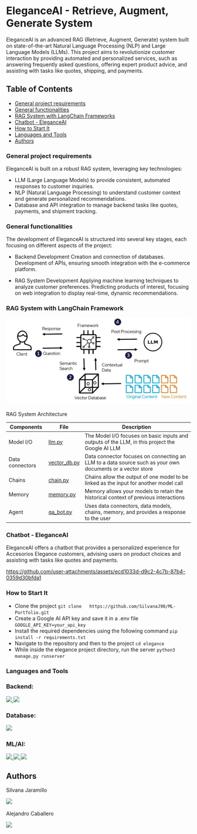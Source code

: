 # EleganceAI - Retrieve, Augment, Generate System

EleganceAI is an advanced RAG (Retrieve, Augment, Generate) system built on state-of-the-art Natural Language Processing (NLP) and Large Language Models (LLMs).
This project aims to revolutionize customer interaction by providing automated and personalized services, such as answering frequently asked questions, offering 
expert product advice, and assisting with tasks like quotes, shipping, and payments.

## Table of Contents

- [General project requirements](https://github.com/SilvanaJ90/ML-Portfolio?tab=readme-ov-file#general-project-requirements)
- [General functionalities](https://github.com/SilvanaJ90/ML-Portfolio?tab=readme-ov-file#general-functionalities)
- [RAG System with LangChain Frameworks](https://github.com/SilvanaJ90/ML-Portfolio?tab=readme-ov-file#rag-system-with-langchain-framework)
- [Chatbot - EleganceAI](https://github.com/SilvanaJ90/ML-Portfolio?tab=readme-ov-file#chatbot---eleganceai)
- [How to Start It](https://github.com/SilvanaJ90/ML-Portfolio?tab=readme-ov-file#how-to-start-it)
- [Languages and Tools](https://github.com/SilvanaJ90/ML-Portfolio?tab=readme-ov-file#languages-and-tools)
- [Authors](https://github.com/SilvanaJ90/ML-Portfolio?tab=readme-ov-file#authors)

### General project requirements
EleganceAI is built on a robust RAG system, leveraging key technologies:

- LLM (Large Language Models) to provide consistent, automated responses to customer inquiries.
- NLP (Natural Language Processing) to understand customer context and generate personalized recommendations.
- Database and API integration to manage backend tasks like quotes, payments, and shipment tracking.

### General functionalities

The development of EleganceAI is structured into several key stages, each focusing on different aspects of the project:

- Backend Development
    Creation and connection of databases.
    Development of APIs, ensuring smooth integration with the e-commerce platform.

- RAG System Development
    Applying machine learning techniques to analyze customer preferences.
    Predicting products of interest, focusing on web integration to display real-time, dynamic recommendations.

### RAG System with LangChain Framework

![This is an image](https://github.com/SilvanaJ90/ML-Portfolio/blob/main/img/rag.png)

RAG System Architecture

| Components     | File | Description |
| -------------- | ------- | ----------- |
|Model I/O |[llm.py](https://github.com/SilvanaJ90/ML-Portfolio/blob/main/elegance/myapp/chatbot/llm.py)|The Model I/O focuses on basic inputs and outputs of the LLM, in this project the Google AI LLM  | 
|Data connectors|[vector_db.py](https://github.com/SilvanaJ90/ML-Portfolio/blob/main/elegance/myapp/chatbot/vector_db.py)| Data connector focuses on connecting an LLM to a data source such as your own documents or a vector store|
|Chains|[chain.py](https://github.com/SilvanaJ90/ML-Portfolio/blob/main/elegance/myapp/chatbot/chain.py) | Chains allow the output of one model to be linked as the input for another model call |
|Memory|[memory.py](https://github.com/SilvanaJ90/ML-Portfolio/blob/main/elegance/myapp/chatbot/memory.py)  | Memory allows your models to retain the historical context of previous interactions |
|Agent|[qa_bot.py](https://github.com/SilvanaJ90/ML-Portfolio/blob/main/elegance/myapp/chatbot/qa_bot.py) | Uses data connectors, data models, chains, memory, and provides a response to the user |

### Chatbot - EleganceAI

EleganceAI offers a chatbot that provides a personalized experience for Accesorios Elegance customers,
advising users on product choices and assisting with tasks like quotes and payments.

https://github.com/user-attachments/assets/ecd1033d-d9c2-4c7b-87b4-0359d30bfda1

### How to Start It

- Clone the project
```git clone   https://github.com/SilvanaJ90/ML-Portfolio.git ```
- Create a Google AI API key and save it in a .env file
```GOOGLE_API_KEY=your_api_key ```
- Install the required dependencies using the following command
``` pip install -r requirements.txt ```
- Navigate to the repository and then to the project
```cd elegance```
 - While inside the elegance project directory, run the server
  ```python3 manage.py runserver ```



### Languages and Tools
<h3 align="left">Backend:</h3>
<p align="left"> <a href="https://www.djangoproject.com/" target="_blank" rel="noreferrer"> <img src="https://img.shields.io/badge/Django-092E20?style=for-the-badge&logo=django&logoColor=green"/> </a> <a href="https://www.python.org" target="_blank" rel="noreferrer"> <img src="https://img.shields.io/badge/Python-FFD43B?style=for-the-badge&logo=python&logoColor=blue"/> </a> </p>

<h3 align="left">Database:</h3>
<p align="left"><a href="https://www.postgresql.org" target="_blank" rel="noreferrer"> <img src="https://img.shields.io/badge/PostgreSQL-316192?style=for-the-badge&logo=postgresql&logoColor=white"/> </a>

<h3 align="left">ML/AI:</h3>
 <p align="left"><a href="https://www.langchain.com/" target="_blank" rel="noreferrer"> <img src="https://img.shields.io/badge/langchain-1C3C3C?style=for-the-badge&logo=langchain&logoColor=white"/> </a>
  <a href="https://gemini.google.com" target="_blank" rel="noreferrer"> <img src="https://img.shields.io/badge/Google%20Gemini-8E75B2?style=for-the-badge&logo=googlegemini&logoColor=white"/> </a>
 <a href="https://huggingface.co/" target="_blank" rel="noreferrer"> <img src="https://img.shields.io/badge/-HuggingFace-FDEE21?style=for-the-badge&logo=HuggingFace&logoColor=black"/> </a></p>

## Authors
Silvana Jaramillo
<p><a href="https://linkedin.com/in/silvana-jaramillo" target="blank"><img src="https://img.shields.io/badge/LinkedIn-0077B5?style=for-the-badge&logo=linkedin&logoColor=white" /> </a></p>
Alejandro Caballero
<p><a href="https://www.linkedin.com/in/alejandro-caballero-granado" target="blank"><img src="https://img.shields.io/badge/LinkedIn-0077B5?style=for-the-badge&logo=linkedin&logoColor=white" /> </a></p>

